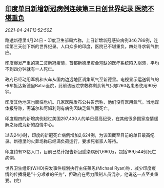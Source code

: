<!--1619272863000-->
[印度单日新增新冠病例连续第三日创世界纪录 医院不堪重负](https://cn.reuters.com/article/india-covid19-record-infections-0424-idCNKBS2CB0CS)
------

<div><i>2021-04-24T13:52:50Z</i></div><p>路透新德里4月24日 - 印度卫生部周六称，上日新增新冠感染病例346,786例，连续第三天创下新的世界纪录。人口众多的印度，医院已不堪重负，四处寻求氧气供应。</p><p>印度爆发严重的第二波新冠疫情，首都新德里资金短缺的医疗系统陷入崩溃，平均不到四分钟就有一人死亡。</p><p>政府已经动用军机和火车从国内边远地区调集氧气至新德里。电视显示运送氧气的卡车抵达新德里Batra医院，此前该医院求救称剩余氧气只够260名患者使用90分钟。</p><p>印度其他地区也面临危机。几家医院发布公共告示称，他们没有医用氧气。当地媒体报导称，斋浦尔和阿姆利则有病例因缺乏氧气而死亡。</p><p>印度周四的新增病例超过美国297,430人的单日最高纪录，在其他很多国家疫情缓解之际成为新的疫情中心。</p><p>过去24小时，印度的新冠死亡病例增加2,624例，为该国截至目前的单日最高纪录。新德里的火葬场称已经满负荷运行，要求死者家人等待。</p><p>印度约有13亿人口，目前已总计报告新冠感染病例1,660万，包括189,544例死亡病例。</p><p>世界卫生组织(WHO)突发事件规划执行主任莱恩(Michael Ryan)称，减少印度疫情的传播将是“十分艰难的任务”，但政府在尽力限制人员混杂，他说这一点至关重要。(完)</p>
